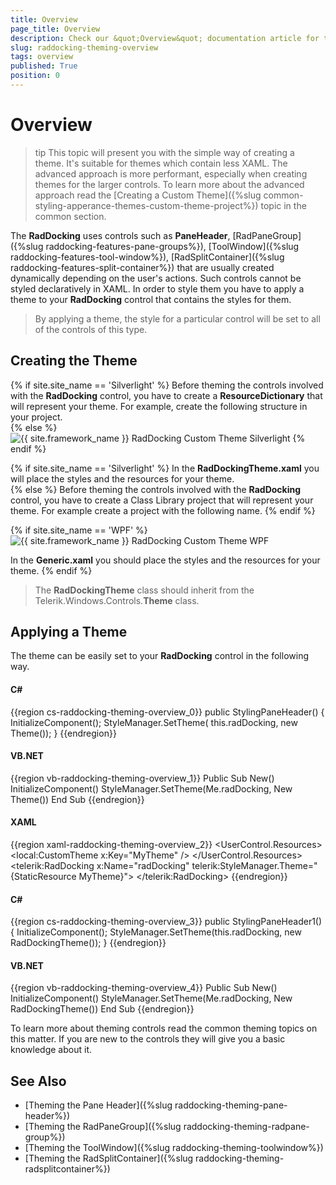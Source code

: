 ```yaml
---
title: Overview
page_title: Overview
description: Check our &quot;Overview&quot; documentation article for the RadDocking {{ site.framework_name }} control.
slug: raddocking-theming-overview
tags: overview
published: True
position: 0
---
```


# Overview

>tip This topic will present you with the simple way of creating a theme. It's suitable for themes which contain less XAML. The advanced approach is more performant, especially when creating themes for the larger controls. To learn more about the advanced approach read the [Creating a Custom Theme]({%slug common-styling-apperance-themes-custom-theme-project%}) topic in the common section.

The __RadDocking__ uses controls such as __PaneHeader__, [RadPaneGroup]({%slug raddocking-features-pane-groups%}), [ToolWindow]({%slug raddocking-features-tool-window%}), [RadSplitContainer]({%slug raddocking-features-split-container%}) that are usually created dynamically depending on the user's actions. Such controls cannot be styled declaratively in XAML. In order to style them you have to apply a theme to your __RadDocking__ control that contains the styles for them. 

>By applying a theme, the style for a particular control will be set to all of the controls of this type.

## Creating the Theme

{% if site.site_name == 'Silverlight' %}
Before theming the controls involved with the __RadDocking__ control, you have to create a __ResourceDictionary__ that will represent your theme. For example, create the following structure in your project.  
{% else %}
![{{ site.framework_name }} RadDocking Custom Theme Silverlight](images/RadDocking_ThemingOverview_01.png)
{% endif %}

{% if site.site_name == 'Silverlight' %}
In the __RadDockingTheme.xaml__ you will place the styles and the resources for your theme.  
{% else %}
Before theming the controls involved with the __RadDocking__ control, you have to create a Class Library project that will represent your theme. For example create a project with the following name.
{% endif %}

{% if site.site_name == 'WPF' %}
![{{ site.framework_name }} RadDocking Custom Theme WPF](images/RadDocking_ThemingOverview_02.png)

In the __Generic.xaml__ you should place the styles and the resources for your theme.
{% endif %}

>The __RadDockingTheme__ class should inherit from the Telerik.Windows.Controls.__Theme__ class.

## Applying a Theme

The theme can be easily set to your __RadDocking__ control in the following way.

#### __C#__

{{region cs-raddocking-theming-overview_0}}
	public StylingPaneHeader()
	{
	    InitializeComponent();
	    StyleManager.SetTheme( this.radDocking, new Theme());
	}
{{endregion}}

#### __VB.NET__

{{region vb-raddocking-theming-overview_1}}
	Public Sub New()
		InitializeComponent()
		StyleManager.SetTheme(Me.radDocking, New Theme())
	End Sub
{{endregion}}

#### __XAML__

{{region xaml-raddocking-theming-overview_2}}
	<UserControl.Resources>
	    <local:CustomTheme x:Key="MyTheme" />
	 </UserControl.Resources>
	        <Grid>
	            <telerik:RadDocking x:Name="radDocking"
	                                telerik:StyleManager.Theme="{StaticResource MyTheme}">
	            </telerik:RadDocking>
	        </Grid>
{{endregion}}

#### __C#__

{{region cs-raddocking-theming-overview_3}}
	public StylingPaneHeader1()
	{
	    InitializeComponent();
	    StyleManager.SetTheme(this.radDocking, new RadDockingTheme());
	}
{{endregion}}

#### __VB.NET__

{{region vb-raddocking-theming-overview_4}}
	Public Sub New()
		InitializeComponent()
		StyleManager.SetTheme(Me.radDocking, New RadDockingTheme())
	End Sub
{{endregion}}

To learn more about theming controls read the common theming topics on this matter. If you are new to the controls they will give you a basic knowledge about it.

## See Also  
* [Theming the Pane Header]({%slug raddocking-theming-pane-header%})
* [Theming the RadPaneGroup]({%slug raddocking-theming-radpane-group%})
* [Theming the ToolWindow]({%slug raddocking-theming-toolwindow%})
* [Theming the RadSplitContainer]({%slug raddocking-theming-radsplitcontainer%})